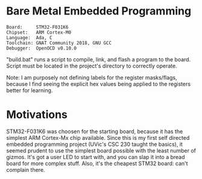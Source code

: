 # Bare Metal Embedded Programming

    Board:     STM32-F031K6
    Chipset:   ARM Cortex-M0
    Language:  Ada, C
    Toolchain: GNAT Community 2018, GNU GCC
    Debugger:  OpenOCD v0.10.0


"build.bat" runs a script to compile, link, and flash a program to the board.
Script must be located in the project's directory to correctly operate.


Note: I am purposely not defining labels for the register masks/flags, because I find seeing the explicit hex values being applied to the registers better for learning.


# Motivations
STM32-F031K6 was choosen for the starting board, because it has the simplest ARM Cortex-Mx chip available. 
Since this is my first self directed embedded programming project (UVic's CSC 230 taught the basics), it seemed prudent to use the
simplest board possible with the least number of gizmos. 
It's got a user LED to start with, and you can slap it into a bread board for more complex stuff.
Also, it's the cheapest STM32 board: can't complain there. 
